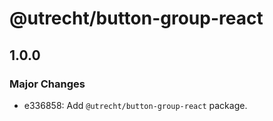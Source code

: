 # @utrecht/button-group-react

## 1.0.0

### Major Changes

- e336858: Add `@utrecht/button-group-react` package.
